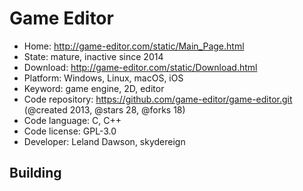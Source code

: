 # Game Editor

- Home: http://game-editor.com/static/Main_Page.html
- State: mature, inactive since 2014
- Download: http://game-editor.com/static/Download.html
- Platform: Windows, Linux, macOS, iOS
- Keyword: game engine, 2D, editor
- Code repository: https://github.com/game-editor/game-editor.git (@created 2013, @stars 28, @forks 18)
- Code language: C, C++
- Code license: GPL-3.0
- Developer: Leland Dawson, skydereign

## Building
